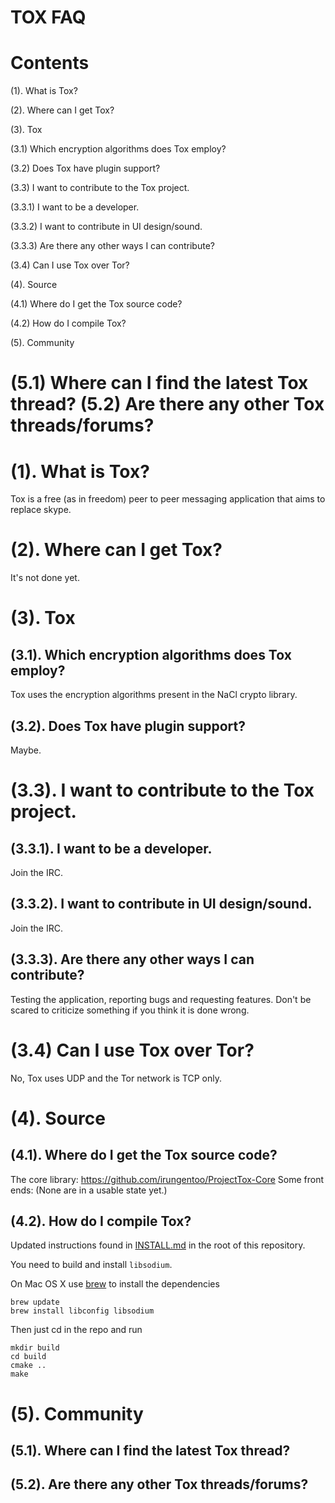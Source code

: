 TOX FAQ
=======
 
Contents
========
 
(1). What is Tox?

(2). Where can I get Tox?

(3). Tox

(3.1) Which encryption algorithms does Tox employ?

(3.2) Does Tox have plugin support?

(3.3) I want to contribute to the Tox project.

   (3.3.1) I want to be a developer.

   (3.3.2) I want to contribute in UI design/sound.

   (3.3.3) Are there any other ways I can contribute?

(3.4) Can I use Tox over Tor?

(4). Source

(4.1) Where do I get the Tox source code?

(4.2) How do I compile Tox?
 
(5). Community

(5.1) Where can I find the latest Tox thread?
(5.2) Are there any other Tox threads/forums?
===============================================================================
 
(1). What is Tox?
=================
Tox is a free (as in freedom) peer to peer messaging application that aims to 
replace skype.

(2). Where can I get Tox?
========================
It's not done yet.

(3). Tox
=======
(3.1). Which encryption algorithms does Tox employ?
--------------------------------------------------
Tox uses the encryption algorithms present in the NaCl crypto library.

(3.2). Does Tox have plugin support?
-----------------------------------
Maybe.

(3.3). I want to contribute to the Tox project.
==============================================
(3.3.1). I want to be a developer.
---------------------------------
Join the IRC.

(3.3.2). I want to contribute in UI design/sound.
------------------------------------------------
Join the IRC.

(3.3.3). Are there any other ways I can contribute?
--------------------------------------------------
Testing the application, reporting bugs and requesting features. Don't be 
scared to criticize something if you think it is done wrong.

(3.4) Can I use Tox over Tor?
=============================
No, Tox uses UDP and the Tor network is TCP only.

(4). Source
===========
(4.1). Where do I get the Tox source code?
-----------------------------------------
The core library: https://github.com/irungentoo/ProjectTox-Core
Some front ends:
(None are in a usable state yet.)

(4.2). How do I compile Tox?
---------------------------

Updated instructions found in [INSTALL.md](/irungentoo/ProjectTox-Core/blob/master/INSTALL.md) in the root of this repository.

You need to build and install `libsodium`.

On Mac OS X use [brew](http://brew.sh/) to install the dependencies

    brew update
    brew install libconfig libsodium

Then just cd in the repo and run

    mkdir build
    cd build
    cmake ..
    make

(5). Community
==============
(5.1). Where can I find the latest Tox thread?
---------------------------------------------


(5.2). Are there any other Tox threads/forums?
---------------------------------------------
